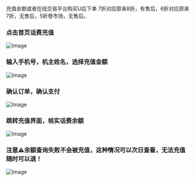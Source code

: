 充值余额或者在线交易平台购买U后下单
7折对应原来8折，有售后，6折对应原来7折，无售后，5折卷市场，无售后。
### **点击首页话费充值**

![Image](https://github.com/user-attachments/assets/e981ea2d-ec8d-45fb-817a-30e659ca8225)
### **输入手机号，机主姓名，选择充值金额**

![Image](https://github.com/user-attachments/assets/b00b3d4e-7ab3-4947-8b8e-027b8ffc84d3)
### **确认订单，确认支付**

![Image](https://github.com/user-attachments/assets/3d158d80-b1f8-43a8-b5ea-3f9ae74efd30)
### **跳转充值界面，核实话费余额**

![Image](https://github.com/user-attachments/assets/dea1de68-ce96-4922-bcdc-4981afbd5b04)
### **注意⚠️余额查询失败不会被充值，这种情况可以次日查看，无法充值随时可以退！**

![Image](https://github.com/user-attachments/assets/909b682b-54d8-45ac-9f8a-25699d3f6ba6)
